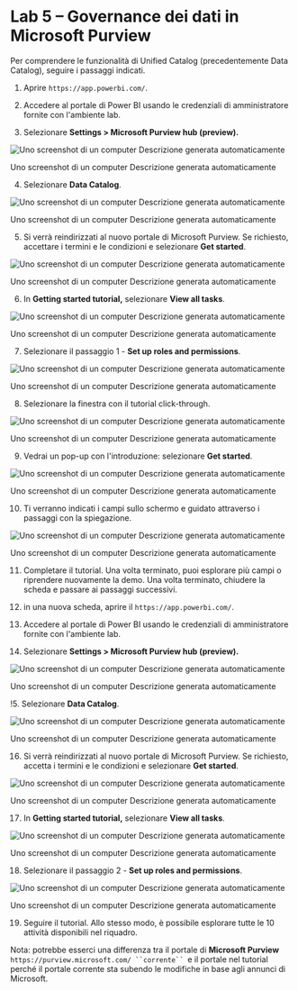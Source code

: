 # Lab 5 – Governance dei dati in Microsoft Purview

Per comprendere le funzionalità di Unified Catalog (precedentemente Data
Catalog), seguire i passaggi indicati.

1.  Aprire `https://app.powerbi.com/`.

2.  Accedere al portale di Power BI usando le credenziali di
    amministratore fornite con l'ambiente lab.

3.  Selezionare **Settings \> Microsoft Purview hub (preview).**

![Uno screenshot di un computer Descrizione generata
automaticamente](./media/image1.png)

Uno screenshot di un computer Descrizione generata automaticamente

4.  Selezionare **Data Catalog**.

![Uno screenshot di un computer Descrizione generata
automaticamente](./media/image2.png)

Uno screenshot di un computer Descrizione generata automaticamente

5.  Si verrà reindirizzati al nuovo portale di Microsoft Purview. Se
    richiesto, accettare i termini e le condizioni e selezionare **Get
    started**.

![Uno screenshot di un computer Descrizione generata
automaticamente](./media/image3.png)

Uno screenshot di un computer Descrizione generata automaticamente

6.  In **Getting started tutorial,** selezionare **View all tasks**.

![Uno screenshot di un computer Descrizione generata
automaticamente](./media/image4.png)

Uno screenshot di un computer Descrizione generata automaticamente

7.  Selezionare il passaggio 1 - **Set up roles and permissions**.

![Uno screenshot di un computer Descrizione generata
automaticamente](./media/image5.png)

Uno screenshot di un computer Descrizione generata automaticamente

8.  Selezionare la finestra con il tutorial click-through.

![Uno screenshot di un computer Descrizione generata
automaticamente](./media/image6.png)

Uno screenshot di un computer Descrizione generata automaticamente

9.  Vedrai un pop-up con l'introduzione: selezionare **Get started**.

![Uno screenshot di un computer Descrizione generata
automaticamente](./media/image7.png)

Uno screenshot di un computer Descrizione generata automaticamente

10. Ti verranno indicati i campi sullo schermo e guidato attraverso i
    passaggi con la spiegazione.

![Uno screenshot di un computer Descrizione generata
automaticamente](./media/image8.png)

Uno screenshot di un computer Descrizione generata automaticamente

11. Completare il tutorial. Una volta terminato, puoi esplorare più
    campi o riprendere nuovamente la demo. Una volta terminato, chiudere
    la scheda e passare ai passaggi successivi.

12. in una nuova scheda, aprire il `https://app.powerbi.com/`.

13. Accedere al portale di Power BI usando le credenziali di
    amministratore fornite con l'ambiente lab.

14. Selezionare **Settings \> Microsoft Purview hub (preview).**

![Uno screenshot di un computer Descrizione generata
automaticamente](./media/image1.png)

Uno screenshot di un computer Descrizione generata automaticamente

!5. Selezionare **Data Catalog**.

![Uno screenshot di un computer Descrizione generata
automaticamente](./media/image2.png)

Uno screenshot di un computer Descrizione generata automaticamente

16. Si verrà reindirizzati al nuovo portale di Microsoft Purview. Se
    richiesto, accetta i termini e le condizioni e selezionare **Get
    started**.

![Uno screenshot di un computer Descrizione generata
automaticamente](./media/image3.png)

Uno screenshot di un computer Descrizione generata automaticamente

17. In **Getting started tutorial,** selezionare **View all tasks**.

![Uno screenshot di un computer Descrizione generata
automaticamente](./media/image4.png)

Uno screenshot di un computer Descrizione generata automaticamente

18. Selezionare il passaggio 2 - **Set up roles and permissions**.

![Uno screenshot di un computer Descrizione generata
automaticamente](./media/image9.png)

Uno screenshot di un computer Descrizione generata automaticamente

19. Seguire il tutorial. Allo stesso modo, è possibile esplorare tutte
    le 10 attività disponibili nel riquadro.

Nota: potrebbe esserci una differenza tra il portale di **Microsoft
Purview** `https://purview.microsoft.com/ ``corrente`` `e il portale nel
tutorial perché il portale corrente sta subendo le modifiche in base
agli annunci di Microsoft.
